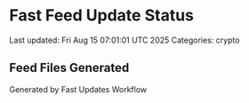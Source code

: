 # Fast Feed Update Status
Last updated: Fri Aug 15 07:01:01 UTC 2025
Categories: crypto

## Feed Files Generated

Generated by Fast Updates Workflow
